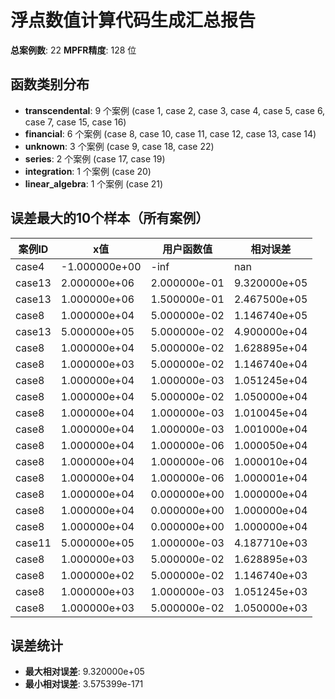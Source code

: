 # 浮点数值计算代码生成汇总报告

**总案例数**: 22
**MPFR精度**: 128 位

## 函数类别分布

- **transcendental**: 9 个案例 (case 1, case 2, case 3, case 4, case 5, case 6, case 7, case 15, case 16)
- **financial**: 6 个案例 (case 8, case 10, case 11, case 12, case 13, case 14)
- **unknown**: 3 个案例 (case 9, case 18, case 22)
- **series**: 2 个案例 (case 17, case 19)
- **integration**: 1 个案例 (case 20)
- **linear_algebra**: 1 个案例 (case 21)

## 误差最大的10个样本（所有案例）

| 案例ID | x值 | 用户函数值 | 相对误差 |
|--------|-----|-----------|----------|
| case4 | -1.000000e+00 | -inf | nan |
| case13 | 2.000000e+06 | 2.000000e-01 | 9.320000e+05 |
| case13 | 1.000000e+06 | 1.500000e-01 | 2.467500e+05 |
| case8 | 1.000000e+04 | 5.000000e-02 | 1.146740e+05 |
| case13 | 5.000000e+05 | 5.000000e-02 | 4.900000e+04 |
| case8 | 1.000000e+04 | 5.000000e-02 | 1.628895e+04 |
| case8 | 1.000000e+03 | 5.000000e-02 | 1.146740e+04 |
| case8 | 1.000000e+04 | 1.000000e-03 | 1.051245e+04 |
| case8 | 1.000000e+04 | 5.000000e-02 | 1.050000e+04 |
| case8 | 1.000000e+04 | 1.000000e-03 | 1.010045e+04 |
| case8 | 1.000000e+04 | 1.000000e-03 | 1.001000e+04 |
| case8 | 1.000000e+04 | 1.000000e-06 | 1.000050e+04 |
| case8 | 1.000000e+04 | 1.000000e-06 | 1.000010e+04 |
| case8 | 1.000000e+04 | 1.000000e-06 | 1.000001e+04 |
| case8 | 1.000000e+04 | 0.000000e+00 | 1.000000e+04 |
| case8 | 1.000000e+04 | 0.000000e+00 | 1.000000e+04 |
| case8 | 1.000000e+04 | 0.000000e+00 | 1.000000e+04 |
| case11 | 5.000000e+05 | 1.000000e-03 | 4.187710e+03 |
| case8 | 1.000000e+03 | 5.000000e-02 | 1.628895e+03 |
| case8 | 1.000000e+02 | 5.000000e-02 | 1.146740e+03 |
| case8 | 1.000000e+03 | 1.000000e-03 | 1.051245e+03 |
| case8 | 1.000000e+03 | 5.000000e-02 | 1.050000e+03 |

## 误差统计

- **最大相对误差**: 9.320000e+05
- **最小相对误差**: 3.575399e-171
